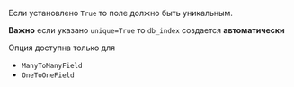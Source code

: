 Если установлено `True` то поле должно быть уникальным. 

**Важно** если указано `unique=True` то `db_index`  создается **автоматически** 

Опция доступна только для 
- `ManyToManyField`
- `OneToOneField`